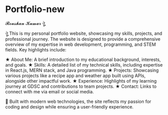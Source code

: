 # Portfolio-new
𝓡𝓸𝓾𝓼𝓱𝓪𝓷 𝓚𝓾𝓶𝓪𝓻 ঔৣ


ঔৣ This is my personal portfolio website, showcasing my skills, projects, and professional journey. The website is designed to provide a comprehensive overview of my expertise in web development, programming, and STEM fields. Key highlights include:

★ About Me: A brief introduction to my educational background, interests, and goals.
★ Skills: A detailed list of my technical skills, including expertise in React.js, MERN stack, and Java programming.
★ Projects: Showcasing various projects like a recipe app and weather app built using APIs, alongside other impactful work.
★ Experience: Highlights of my learning journey at GDSC and contributions to team projects.
★ Contact: Links to connect with me via email or social media.

🎯 Built with modern web technologies, the site reflects my passion for coding and design while ensuring a user-friendly experience.
